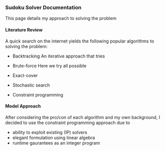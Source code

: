 ### Sudoku Solver Documentation
This page details my approach to solving the problem

#### Literature Review
A quick search on the internet yields the following popular algorithms to solving the problem:
- Backtracking
An iterative approach that tries 

- Brute-force
Here we try all possible 

- Exact-cover

- Stochastic search

- Constraint programming


#### Model Approach
After considering the pro/con of each algorithm and my own background, I decided to use the
constraint programming approach due to
- ability to exploit existing (IP) solvers
- elegant formulation using linear algebra
- runtime gaurantees as an integer program


